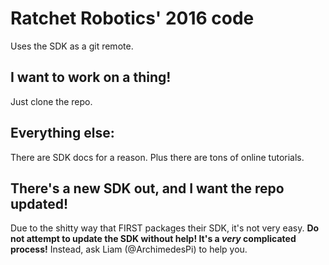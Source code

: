 # Ratchet Robotics' 2016 code
Uses the SDK as a git remote.

## I want to work on a thing!
Just clone the repo.

## Everything else:
There are SDK docs for a reason. Plus there are tons of online tutorials.

## There's a new SDK out, and I want the repo updated!
Due to the shitty way that FIRST packages their SDK, it's not very easy.
**Do not attempt to update the SDK without help! It's a *very* complicated process!**
Instead, ask Liam (@ArchimedesPi) to help you.
